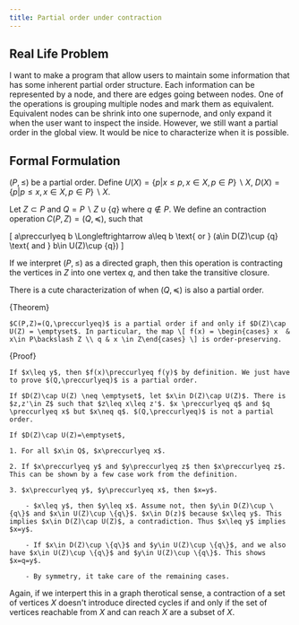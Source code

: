 ```yaml
---
title: Partial order under contraction
---
```


## Real Life Problem
I want to make a program that allow users to maintain some information that has some inherent partial order structure. Each information can be represented by a node, and there are edges going between nodes. One of the operations is grouping multiple nodes and mark them as equivalent. Equivalent nodes can be shrink into one supernode, and only expand it when the user want to inspect the inside. However, we still want a partial order in the global view. It would be nice to characterize when it is possible.

## Formal Formulation
$(P,\leq)$ be a partial order. Define $U(X) = \{ p| x\leq p, x\in X, p\in P\}\backslash X$, $D(X) = \{ p| p\leq x, x\in X, p\in P\}\backslash X$.

Let $Z\subset P$ and $Q=P\backslash Z \cup \{q\}$ where $q\not\in P$. We define an contraction operation $C(P,Z)=(Q,\preccurlyeq)$, such that

\[
a\preccurlyeq b \Longleftrightarrow a\leq b \text{ or } (a\in D(Z)\cup \{q\} \text{ and } b\in U(Z)\cup \{q\})
\] 

If we interpret $(P,\leq)$ as a directed graph, then this operation is contracting the vertices in $Z$ into one vertex $q$, and then take the transitive closure.

There is a cute characterization of when $(Q,\preccurlyeq)$ is also a partial order.

{Theorem}

    $C(P,Z)=(Q,\preccurlyeq)$ is a partial order if and only if $D(Z)\cap U(Z) = \emptyset$. In particular, the map \[ f(x) = \begin{cases} x  & x\in P\backslash Z \\ q & x \in Z\end{cases} \] is order-preserving.

{Proof}
    
    If $x\leq y$, then $f(x)\preccurlyeq f(y)$ by definition. We just have to prove $(Q,\preccurlyeq)$ is a partial order.

    If $D(Z)\cap U(Z) \neq \emptyset$, let $x\in D(Z)\cap U(Z)$. There is $z,z'\in Z$ such that $z\leq x\leq z'$. $x \preccurlyeq q$ and $q \preccurlyeq x$ but $x\neq q$. $(Q,\preccurlyeq)$ is not a partial order.

    If $D(Z)\cap U(Z)=\emptyset$,

    1. For all $x\in Q$, $x\preccurlyeq x$.

    2. If $x\preccurlyeq y$ and $y\preccurlyeq z$ then $x\preccurlyeq z$. This can be shown by a few case work from the definition.

    3. $x\preccurlyeq y$, $y\preccurlyeq x$, then $x=y$. 
       
        - $x\leq y$, then $y\leq x$. Assume not, then $y\in D(Z)\cup \{q\}$ and $x\in U(Z)\cup \{q\}$. $x\in D(z)$ because $x\leq y$. This implies $x\in D(Z)\cap U(Z)$, a contradiction. Thus $x\leq y$ implies $x=y$. 
        
        - If $x\in D(Z)\cup \{q\}$ and $y\in U(Z)\cup \{q\}$, and we also have $x\in U(Z)\cup \{q\}$ and $y\in U(Z)\cup \{q\}$. This shows $x=q=y$. 
        
        - By symmetry, it take care of the remaining cases.

Again, if we interpert this in a graph therotical sense, a contraction of a set of vertices $X$ doesn't introduce directed cycles if and only if the set of vertices reachable from $X$ and can reach $X$ are a subset of $X$. 